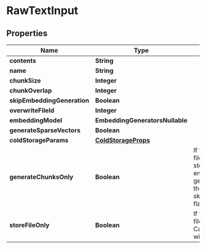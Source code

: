 

# RawTextInput


## Properties

| Name | Type | Description | Notes |
|------------ | ------------- | ------------- | -------------|
|**contents** | **String** |  |  |
|**name** | **String** |  |  [optional] |
|**chunkSize** | **Integer** |  |  [optional] |
|**chunkOverlap** | **Integer** |  |  [optional] |
|**skipEmbeddingGeneration** | **Boolean** |  |  [optional] |
|**overwriteFileId** | **Integer** |  |  [optional] |
|**embeddingModel** | **EmbeddingGeneratorsNullable** |  |  [optional] |
|**generateSparseVectors** | **Boolean** |  |  [optional] |
|**coldStorageParams** | [**ColdStorageProps**](ColdStorageProps.md) |  |  [optional] |
|**generateChunksOnly** | **Boolean** | If this flag is enabled, the file will be chunked and stored with Carbon,         but no embeddings will be generated. This overrides the skip_embedding_generation flag. |  [optional] |
|**storeFileOnly** | **Boolean** | If this flag is enabled, the file will be stored with Carbon, but no processing will be done. |  [optional] |



